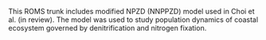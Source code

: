 This ROMS trunk includes modified NPZD (NNPPZD) model used in Choi et al. (in review).
The model was used to study population dynamics of coastal ecosystem governed by denitrification and nitrogen fixation.
